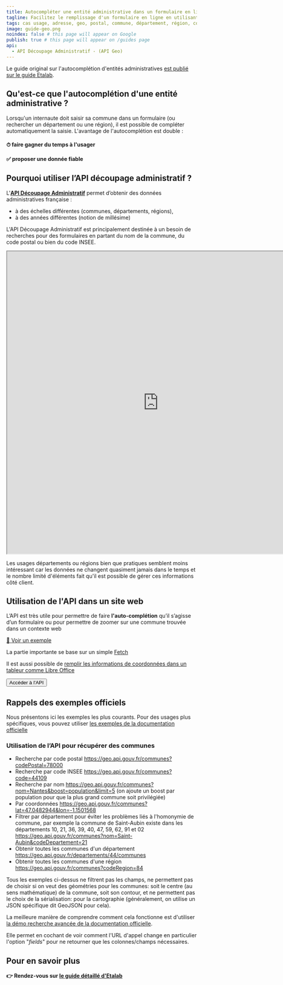 ```yaml
---
title: Autocompléter une entité administrative dans un formulaire en ligne
tagline: Facilitez le remplissage d'un formulaire en ligne en utilisant l'API découpage administratif
tags: cas usage, adresse, geo, postal, commune, département, région, code
image: guide-geo.png
noindex: false # this page will appear on Google
publish: true # this page will appear on /guides page
api:
  - API Découpage Administratif - (API Geo)
---
```


Le guide original sur l'autocomplétion d'entités administratives [est publié sur le guide Etalab](https://guides.etalab.gouv.fr/apis-geo/2-api-decoupage-administratif.html#pourquoi-utiliser-l-api-decoupage-administratif).

## Qu'est-ce que l'autocomplétion d'une entité administrative ?

Lorsqu'un internaute doit saisir sa commune dans un formulaire (ou rechercher un département ou une région), il est possible de compléter automatiquement la saisie.
L'avantage de l'autocomplétion est double :

#### ⏱ faire gagner du temps à l'usager

#### ✅ proposer une donnée fiable

## Pourquoi utiliser l’API découpage administratif ?

L'[**API Découpage Administratif**](https://api.gouv.fr/les-api/api-geo) permet d’obtenir des données administratives française :

- à des échelles différentes (communes, départements, régions),
- à des années différentes (notion de millésime)

L'API Découpage Administratif est principalement destinée à un besoin de recherches pour des formulaires en partant du nom de la commune, du code postal ou bien du code INSEE.

<iframe id="inlineFrameExample"
    title="Inline Frame Example"
    width="800"
    height="800"
    src="https://geo.api.gouv.fr/decoupage-administratif/communes#name">
</iframe>

Les usages départements ou régions bien que pratiques semblent moins intéressant car les données ne changent quasiment jamais dans le temps et le nombre limité d'éléments fait qu'il est possible de gérer ces informations côté client.

## Utilisation de l'API dans un site web

L’API est très utile pour permettre de faire **l'auto-complétion** qu’il s’agisse d’un formulaire ou pour permettre de zoomer sur une commune trouvée dans un contexte web

[🔎 Voir un exemple](http://bl.ocks.org/ThomasG77/0b99013795f76699c5c9a0d7daf4411e)

La partie importante se base sur un simple [Fetch](https://developer.mozilla.org/fr/docs/Web/API/Fetch_API)

Il est aussi possible de [remplir les informations de coordonnées dans un tableur comme Libre Office](https://medium.com/@ThomasG77/api-et-g%C3%A9ocodage-dans-libre-office-calc-488ab78dc360)

<Button href="https://api.gouv.fr/les-api/api-geo">Accéder à l'API</Button>

## Rappels des exemples officiels

Nous présentons ici les exemples les plus courants. Pour des usages plus spécifiques, vous pouvez utiliser [les exemples de la documentation officielle](https://geo.api.gouv.fr/decoupage-administratif)

### Utilisation de l’API pour récupérer des communes

- Recherche par code postal <https://geo.api.gouv.fr/communes?codePostal=78000>
- Recherche par code INSEE <https://geo.api.gouv.fr/communes?code=44109>
- Recherche par nom <https://geo.api.gouv.fr/communes?nom=Nantes&boost=population&limit=5> (on ajoute un boost par population pour que la plus grand commune soit privilégiée)
- Par coordonnées <https://geo.api.gouv.fr/communes?lat=47.0482944&lon=-1.1501568>
- Filtrer par département pour éviter les problèmes liés à l'homonymie de commune, par exemple la commune de Saint-Aubin existe dans les départements 10, 21, 36, 39, 40, 47, 59, 62, 91 et 02 <https://geo.api.gouv.fr/communes?nom=Saint-Aubin&codeDepartement=21>
- Obtenir toutes les communes d'un département <https://geo.api.gouv.fr/departements/44/communes>
- Obtenir toutes les communes d'une région <https://geo.api.gouv.fr/communes?codeRegion=84>

Tous les exemples ci-dessus ne filtrent pas les champs, ne permettent pas de choisir si on veut des géométries pour les communes: soit le centre (au sens mathématique) de la commune, soit son contour, et ne permettent pas le choix de la sérialisation: pour la cartographie (généralement, on utilise un JSON spécifique dit GeoJSON pour cela).

La meilleure manière de comprendre comment cela fonctionne est d'utiliser [la démo recherche avancée de la documentation officielle](https://geo.api.gouv.fr/decoupage-administratif/communes#advanced).

Elle permet en cochant de voir comment l'URL d'appel change en particulier l'option "*fields*" pour ne retourner que les colonnes/champs nécessaires.

## Pour en savoir plus

**👉 Rendez-vous sur [le guide détaillé d'Etalab](https://guides.etalab.gouv.fr/apis-geo/2-api-decoupage-administratif.html#rappels-des-exemples-officiels)**
